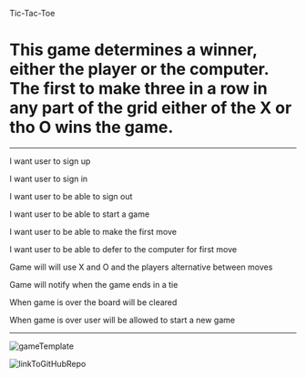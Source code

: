Tic-Tac-Toe
# This game determines a winner, either the player or the computer. The first to make three in a row in any part of the grid either  of the X or tho O wins the game.
___

I want user to sign up

I want user to sign in

I want user to be able to sign out

I want user to be able to start a game

I want user to be able to make the first move

I want user to be able to defer to the computer for first move

Game will will use X and O and the players alternative between moves

Game will notify when the game ends in a tie

When game is over the board will be cleared

When game is over user will be allowed to start a new game

___


![gameTemplate](https://i.imgur.com/LrCHgL5.jpg)


![linkToGitHubRepo](https://github.com/adam-p/markdown-here/wiki/Markdown-Cheatsheet)
